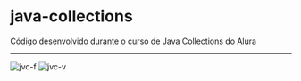 # java-collections
Código desenvolvido durante o curso de Java Collections do Alura<hr>
![jvc-f](https://user-images.githubusercontent.com/97696243/186983110-56d6798e-e6a7-4215-859b-24e75b96d787.jpg)
![jvc-v](https://user-images.githubusercontent.com/97696243/186983122-a5d7aafb-b4c1-4d4f-962c-32f56d1d5830.jpg)
